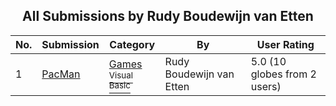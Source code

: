 ﻿<div align="center">

## All Submissions by Rudy Boudewijn van Etten

</div>

No.  | Submission | Category | By   | User Rating
---- | ---------- | -------- | ---- | -----------
1 | [PacMan<br />](https://github.com/Planet-Source-Code/rudy-boudewijn-van-etten-pacman__1-3571) | [Games<br /><sup>Visual Basic</sup>](../ByCategory/games__1-38.md) | Rudy Boudewijn van Etten | 5.0 (10 globes from 2 users)
